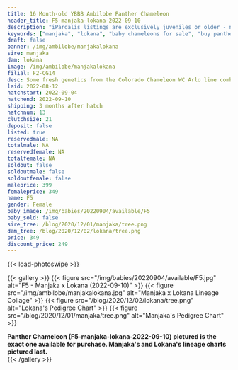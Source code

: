 ```yaml
---
title: 16 Month-old YBBB Ambilobe Panther Chameleon
header_title: F5-manjaka-lokana-2022-09-10
description: "iPardalis listings are exclusively juveniles or older - no hatchlings or eggs - we do not sell juveniles under 12 grams of weight regardless of their age. Every iPardalis Panther Chameleon has a life-long guarantee. Whatever issue you encounter, even years later, we want to be part of the solution. Keep in touch, and we will ensure that you have a positive experience."
keywords: ["manjaka", "lokana", "baby chameleons for sale", "buy panther chameleon", "panther for sale", "panther chameleon price", "ambilobe panther chameleon"]
draft: false
banner: /img/ambilobe/manjakalokana
sire: manjaka
dam: lokana
image: /img/ambilobe/manjakalokana
filial: F2-CG14
desc: Some fresh genetics from the Colorado Chameleon WC Arlo line combined with a female from Chromatic Chameleons. A great combination unrelated to anything we have!
laid: 2022-08-12
hatchstart: 2022-09-04
hatchend: 2022-09-10
shipping: 3 months after hatch
hatchnum: 13
clutchsize: 21
deposit: false
listed: true
reservedmale: NA
totalmale: NA
reservedfemale: NA
totalfemale: NA
soldout: false
soldoutmale: false
soldoutfemale: false
maleprice: 399
femaleprice: 349
name: F5
gender: Female
baby_image: /img/babies/20220904/available/F5
baby_sold: false
sire_tree: /blog/2020/12/01/manjaka/tree.png
dam_tree: /blog/2020/12/02/lokana/tree.png
price: 349
discount_price: 249
---
```


{{< load-photoswipe >}}

{{< gallery >}}
  {{< figure src="/img/babies/20220904/available/F5.jpg" alt="F5 - Manjaka x Lokana (2022-09-10)" >}}
  {{< figure src="/img/ambilobe/manjakalokana.jpg" alt="Manjaka x Lokana Lineage Collage" >}}
  {{< figure src="/blog/2020/12/02/lokana/tree.png" alt="Lokana's Pedigree Chart" >}}
  {{< figure src="/blog/2020/12/01/manjaka/tree.png" alt="Manjaka's Pedigree Chart" >}}
  <figcaption><strong>Panther Chameleon (F5-manjaka-lokana-2022-09-10) pictured is the exact one available for purchase. Manjaka's  and Lokana's lineage charts pictured last.</strong></figcaption>
{{< /gallery >}}
